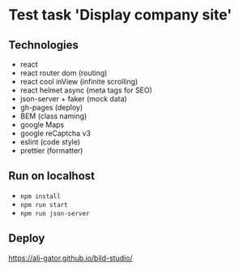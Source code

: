 # Test task 'Display company site'

## Technologies

+ react
+ react router dom (routing)
+ react cool inView (infinite scrolling)
+ react helmet async (meta tags for SEO)
+ json-server + faker (mock data)
+ gh-pages (deploy)
+ BEM (class naming)
+ google Maps
+ google reCaptcha v3
+ eslint (code style)
+ prettier (formatter)

## Run on localhost

+ `npm install`
+ `npm run start`
+ `npm run json-server`

## Deploy

https://ali-gator.github.io/bild-studio/
